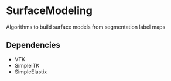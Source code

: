 # SurfaceModeling
Algorithms to build surface models from segmentation label maps

## Dependencies
* VTK
* SimpleITK
* SimpleElastix
